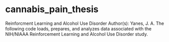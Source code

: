 # cannabis_pain_thesis
Reinforcment Learning and Alcohol Use Disorder  Author(s): Yanes, J. A.  The following code loads, prepares, and analyzes data associated with the NIH/NIAAA Reinforcement Learning and Alcohol Use Disorder study.

